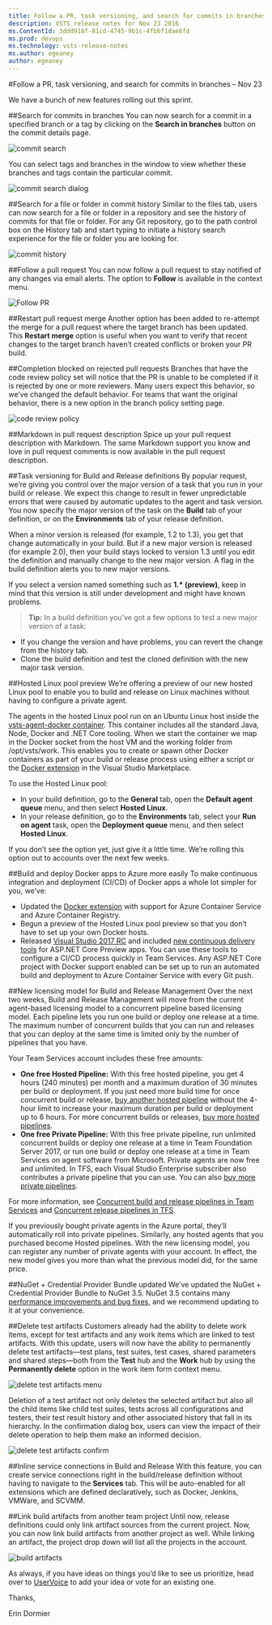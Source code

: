 ```yaml
---
title: Follow a PR, task versioning, and search for commits in branches – Nov 23
description: VSTS release notes for Nov 23 2016
ms.ContentId: 3ddd918f-81cd-4745-9b1c-4fb6f1dae6fd
ms.prod: devops
ms.technology: vsts-release-notes
ms.author: egeaney
author: egeaney
---
```


#Follow a PR, task versioning, and search for commits in branches – Nov 23

We have a bunch of new features rolling out this sprint.

##Search for commits in branches
You can now search for a commit in a specified branch or a tag by clicking on the __Search in branches__ button on the commit details page.

![commit search](_img/11_23_03.png)

You can select tags and branches in the window to view whether these branches and tags contain the particular commit.

![commit search dialog](_img/11_23_04.png)

##Search for a file or folder in commit history
Similar to the files tab, users can now search for a file or folder in a repository and see the history of commits for that file or folder. For any Git repository, go to the path control box on the History tab and start typing to initiate a history search experience for the file or folder you are looking for.

![commit history](_img/11_23_06.png)

##Follow a pull request
You can now follow a pull request to stay notified of any changes via email alerts. The option to __Follow__ is available in the context menu.

![Follow PR](_img/11_23_01.png)

##Restart pull request merge
Another option has been added to re-attempt the merge for a pull request where the target branch has been updated. This __Restart merge__ option is useful when you want to verify that recent changes to the target branch haven’t created conflicts or broken your PR build.

##Completion blocked on rejected pull requests
Branches that have the code review policy set will notice that the PR is unable to be completed if it is rejected by one or more reviewers. Many users expect this behavior, so we’ve changed the default behavior. For teams that want the original behavior, there is a new option in the branch policy setting page.

![code review policy](_img/11_23_02.png)

##Markdown in pull request description
Spice up your pull request description with Markdown. The same Markdown support you know and love in pull request comments is now available in the pull request description.

##Task versioning for Build and Release definitions
By popular request, we’re giving you control over the major version of a task that you run in your build or release. We expect this change to result in fewer unpredictable errors that were caused by automatic updates to the agent and task version. You now specify the major version of the task on the __Build__ tab of your definition, or on the __Environments__ tab of your release definition. 

When a minor version is released (for example, 1.2 to 1.3), you get that change automatically in your build. But if a new major version is released (for example 2.0), then your build stays locked to version 1.3 until you edit the definition and manually change to the new major version. A flag in the build definition alerts you to new major versions.

If you select a version named something such as __1.* (preview)__, keep in mind that this version is still under development and might have known problems.

> __Tip:__ In a build definition you’ve got a few options to test a new major version of a task:
 * If you change the version and have problems, you can revert the change from the history tab.
 * Clone the build definition and test the cloned definition with the new major task version.

##Hosted Linux pool preview
We’re offering a preview of our new hosted Linux pool to enable you to build and release on Linux machines without having to configure a private agent.

The agents in the hosted Linux pool run on an Ubuntu Linux host inside the [vsts-agent-docker container](https://github.com/Microsoft/vsts-agent-docker). This container includes all the standard Java, Node, Docker and .NET Core tooling. When we start the container we map in the Docker socket from the host VM and the working folder from /opt/vsts/work. This enables you to create or spawn other Docker containers as part of your build or release process using either a script or the [Docker extension](https://marketplace.visualstudio.com/items?itemName=ms-vscs-rm.docker) in the Visual Studio Marketplace.

To use the Hosted Linux pool:
* In your build definition, go to the **General** tab, open the **Default agent queue** menu, and then select **Hosted Linux**.
* In your release definition, go to the **Environments** tab, select your **Run on agent** task, open the **Deployment queue** menu, and then select **Hosted Linux**.

If you don’t see the option yet, just give it a little time. We’re rolling this option out to accounts over the next few weeks.

##Build and deploy Docker apps to Azure more easily
To make continuous integration and deployment (CI/CD) of Docker apps a whole lot simpler for you, we’ve:
* Updated the [Docker extension](https://marketplace.visualstudio.com/items?itemName=ms-vscs-rm.docker) with support for Azure Container Service and Azure Container Registry. 
* Begun a preview of the Hosted Linux pool preview so that you don’t have to set up your own Docker hosts.
* Released [Visual Studio 2017 RC](https://www.visualstudio.com/vs/visual-studio-2017-rc/) and included [new continuous delivery tools](https://docs.microsoft.com/vsts/pipelines/archive/apps/aspnet/aspnetcore-docker-to-azure?view=vsts) for ASP.NET Core Preview apps. You can use these tools to configure a CI/CD process quickly in Team Services. Any ASP.NET Core project with Docker support enabled can be set up to run an automated build and deployment to Azure Container Service with every Git push.

##New licensing model for Build and Release Management
Over the next two weeks, Build and Release Management will move from the current agent-based licensing model to a concurrent pipeline based licensing model. Each pipeline lets you run one build or deploy one release at a time. The maximum number of concurrent builds that you can run and releases that you can deploy at the same time is limited only by the number of pipelines that you have.

Your Team Services account includes these free amounts:
* __One free Hosted Pipeline:__ With this free hosted pipeline, you get 4 hours (240 minutes) per month and a maximum duration of 30 minutes per build or deployment. If you just need more build time for once concurrent build or release, [buy another hosted pipeline](https://marketplace.visualstudio.com/items?itemName=ms.build-release-hosted-pipelines) without the 4-hour limit to increase your maximum duration per build or deployment up to 6 hours. For more concurrent builds or releases, [buy more hosted pipelines](https://marketplace.visualstudio.com/items?itemName=ms.build-release-hosted-pipelines).
* __One free Private Pipeline:__ With this free private pipeline, run unlimited concurrent builds or deploy one release at a time in Team Foundation Server 2017, or run one build or deploy one release at a time in Team Services on agent software from Microsoft. Private agents are now free and unlimited. In TFS, each Visual Studio Enterprise subscriber also contributes a private pipeline that you can use. You can also [buy more private pipelines](https://marketplace.visualstudio.com/items?itemName=ms.build-release-private-pipelines). 

For more information, see [Concurrent build and release pipelines in Team Services](https://www.visualstudio.com/en-us/docs/release/getting-started/concurrent-jobs-vsts) and [Concurrent release pipelines in TFS](https://www.visualstudio.com/en-us/docs/release/getting-started/concurrent-pipelines-tfs).

If you previously bought private agents in the Azure portal, they’ll automatically roll into private pipelines. Similarly, any hosted agents that you purchased become Hosted pipelines. With the new licensing model, you can register any number of private agents with your account. In effect, the new model gives you more than what the previous model did, for the same price.

##NuGet + Credential Provider Bundle updated
We’ve updated the NuGet + Credential Provider Bundle to NuGet 3.5. NuGet 3.5 contains many [performance improvements and bug fixes](https://docs.nuget.org/ndocs/release-notes/nuget-3.5-rtm), and we recommend updating to it at your convenience.

##Delete test artifacts
Customers already had the ability to delete work items, except for test artifacts and any work items which are linked to test artifacts. With this update, users will now have the ability to permanently delete test artifacts&mdash;test plans, test suites, test cases, shared parameters and shared steps&mdash;both from the __Test__ hub and the __Work__ hub by using the __Permanently delete__ option in the work item form context menu. 

![delete test artifacts menu](_img/11_23_07.png)

Deletion of a test artifact not only deletes the selected artifact but also all the child items like child test suites, tests across all configurations and testers, their test result history and other associated history that fall in its hierarchy. In the confirmation dialog box, users can view the impact of their delete operation to help them make an informed decision. 

![delete test artifacts confirm](_img/11_23_08.png)

##Inline service connections in Build and Release
With this feature, you can create service connections right in the build/release definition without having to navigate to the __Services__ tab. This will be auto-enabled for all extensions which are defined declaratively, such as Docker, Jenkins, VMWare, and SCVMM. 

##Link build artifacts from another team project
Until now, release definitions could only link artifact sources from the current project. Now, you can now link build artifacts from another project as well. While linking an artifact, the project drop down will list all the projects in the account.

![build artifacts](_img/11_23_09.png)

As always, if you have ideas on things you’d like to see us prioritize, head over to [UserVoice](https://visualstudio.uservoice.com/forums/330519-vso) to add your idea or vote for an existing one.

Thanks,

Erin Dormier